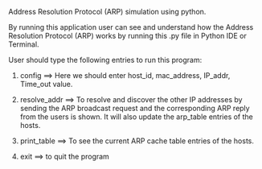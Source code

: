 Address Resolution Protocol (ARP) simulation using python. 

By running this application user can see and understand how the Address Resolution Protocol (ARP) works by running this .py file in Python IDE 
or Terminal.

User should type the following entries to run this program:

1. config ==> Here we should enter host_id, mac_address, IP_addr, Time_out value.

2. resolve_addr ==> To resolve and discover the other IP addresses by sending the ARP broadcast request and the corresponding ARP reply
   from the users is shown. It will also update the arp_table entries of the hosts.

3. print_table  ==> To see the current ARP cache table entries of the hosts.

4. exit ==> to quit the program
  
  



